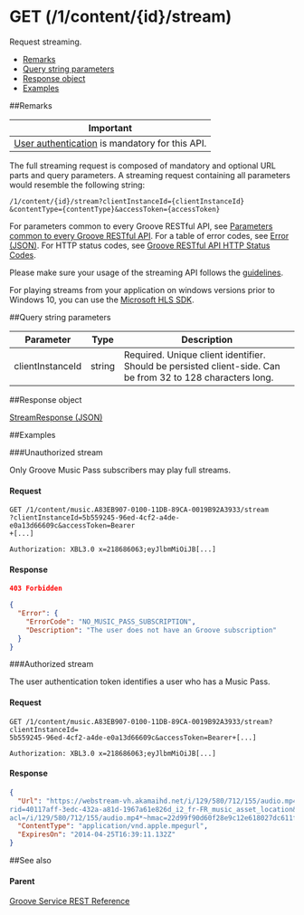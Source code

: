 # GET (/1/content/{id}/stream)
Request streaming.

-   [Remarks](#remarks)
-   [Query string parameters](#query-string-parameters)
-   [Response object](#response-object)
-   [Examples](#examples)

##Remarks


| Important                                                                        |
|------------------------------------------------------------------------------------------|
| [User authentication](../Using-the-Groove-RESTful-Services/User-Authentication.md) is mandatory for this API. |

The full streaming request is composed of mandatory and optional URL parts and query parameters. A streaming request containing all parameters would resemble the following string:

```
/1/content/{id}/stream?clientInstanceId={clientInstanceId} &contentType={contentType}&accessToken={accessToken}
```

For parameters common to every Groove RESTful API, see [Parameters common to every Groove RESTful API](CommonParameters.md). For a table of error codes, see [Error (JSON)](JSON_Error.md). For HTTP status codes, see [Groove RESTful API HTTP Status Codes](HTTPStatusCodes.md).

Please make sure your usage of the streaming API follows the [guidelines](../Using-the-Groove-RESTful-Services/Guidelines.md).

For playing streams from your application on windows versions prior to Windows 10, you can use the [Microsoft HLS SDK](http://github.com/MicrosoftDX/MicrosoftHLSSDK).

##Query string parameters


| **Parameter**    | **Type** | **Description**                                                                                             |
|------------------|----------|-------------------------------------------------------------------------------------------------------------|
| clientInstanceId | string   | Required. Unique client identifier. Should be persisted client-side. Can be from 32 to 128 characters long. |

##Response object


[StreamResponse (JSON)](JSON_StreamResponse.md)

##Examples


###Unauthorized stream

Only Groove Music Pass subscribers may play full streams.

#### Request
```http
GET /1/content/music.A83EB907-0100-11DB-89CA-0019B92A3933/stream
?clientInstanceId=5b559245-96ed-4cf2-a4de-e0a13d66609c&accessToken=Bearer
+[...]

Authorization: XBL3.0 x=218686063;eyJlbmMiOiJB[...]
```
#### Response
```json
403 Forbidden 

{
  "Error": {
    "ErrorCode": "NO_MUSIC_PASS_SUBSCRIPTION",
    "Description": "The user does not have an Groove subscription"
  }
}
```

###Authorized stream


The user authentication token identifies a user who has a Music Pass.

#### Request
```http
GET /1/content/music.A83EB907-0100-11DB-89CA-0019B92A3933/stream?clientInstanceId=
5b559245-96ed-4cf2-a4de-e0a13d66609c&accessToken=Bearer+[...]

Authorization: XBL3.0 x=218686063;eyJlbmMiOiJB[...]
```
#### Response
```json
{
  "Url": "https://webstream-vh.akamaihd.net/i/129/580/712/155/audio.mp4/master.m3u8?
rid=40117aff-3edc-432a-a81d-1967a61e826d_i2_fr-FR_music_asset_location&hdnea=exp=1398443951~
acl=/i/129/580/712/155/audio.mp4*~hmac=22d99f90d60f28e9c12e618027dc611f973c9ba614ad04c7210570d807e6398c",
  "ContentType": "application/vnd.apple.mpegurl",
  "ExpiresOn": "2014-04-25T16:39:11.132Z"
}
```
##See also


#### Parent
[Groove Service REST Reference](Groove-Service-REST-Reference.md)
